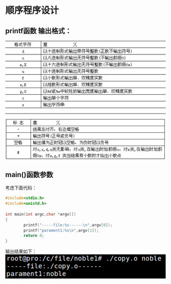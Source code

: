 # 顺序程序设计
## printf函数 输出格式：
![fail](img/3.1.png)<br>

<hr>

![fail](img/3.2.png)<br>

## main()函数参数
考虑下面代码：<br>
```C
#include<stdio.h>
#include<unistd.h>

int main(int argc,char *argv[])
{
        printf("-----file:%s------\n",argv[0]);
        printf("parament1:%s\n",argv[1]);
        return 0;
}
```
输出结果如下：<br>
![fail](img/3.3.png)<br>
